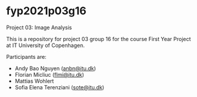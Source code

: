 # fyp2021p03g16

Project 03: Image Analysis 

This is a repository for project 03 group 16 for the course First Year Project at IT University of Copenhagen.  


Participants are: 
- Andy Bao Nguyen (anbn@itu.dk)
- Florian Micliuc (flmi@itu.dk) 
- Mattias Wohlert
- Sofia Elena Terenziani (sote@itu.dk)
